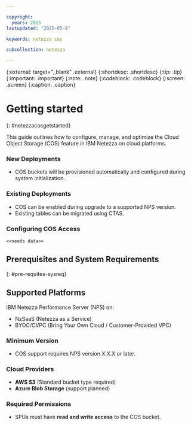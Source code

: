 ```yaml
---

copyright:
  years: 2025
lastupdated: "2025-05-8"

keywords: netezza cos

subcollection: netezza

---
```


{:external: target="_blank" .external}
{:shortdesc: .shortdesc}
{:tip: .tip}
{:important: .important}
{:note: .note}
{:codeblock: .codeblock}
{:screen: .screen}
{:caption: .caption}

# Getting started
{: #netezzacosgetstarted}

This guide outlines how to configure, manage, and optimize the Cloud Object Storage (COS) feature in IBM Netezza on cloud platforms.

### New Deployments

- COS buckets will be provisioned automatically and configured during system initialization.

### Existing Deployments

- COS can be enabled during upgrade to a supported NPS version.
- Existing tables can be migrated using CTAS.

### Configuring COS Access

`<<needs data>>`

## Prerequisites and System Requirements
{: #pre-requites-sysreq}

## Supported Platforms

IBM Netezza Performance Server (NPS) on:

- NzSaaS (Netezza as a Service)
- BYOC/CVPC (Bring Your Own Cloud / Customer-Provided VPC)

### Minimum Version

- COS support requires NPS version X.X.X or later.

### Cloud Providers

- **AWS S3** (Standard bucket type required)
- **Azure Blob Storage** (support planned)

### Required Permissions

- SPUs must have **read and write access** to the COS bucket.
